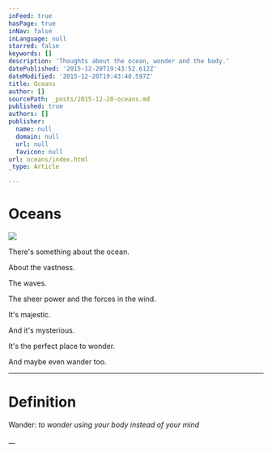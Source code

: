 ```yaml
---
inFeed: true
hasPage: true
inNav: false
inLanguage: null
starred: false
keywords: []
description: 'Thoughts about the ocean, wonder and the body.'
datePublished: '2015-12-20T19:43:52.612Z'
dateModified: '2015-12-20T19:43:40.597Z'
title: Oceans
author: []
sourcePath: _posts/2015-12-20-oceans.md
published: true
authors: []
publisher:
  name: null
  domain: null
  url: null
  favicon: null
url: oceans/index.html
_type: Article

---
```

# Oceans
![](https://s3-us-west-2.amazonaws.com/the-grid-img/p/e30e33685a7c757f52305828dc384be4bbc2a7d0.jpg)

There's something about the ocean.

About the vastness.

The waves.

The sheer power and the forces in the wind.

It's majestic.

And it's mysterious.

It's the perfect place to wonder.

And maybe even wander too.

****

# 

# Definition

Wander: _to wonder using your body instead of your mind_

__